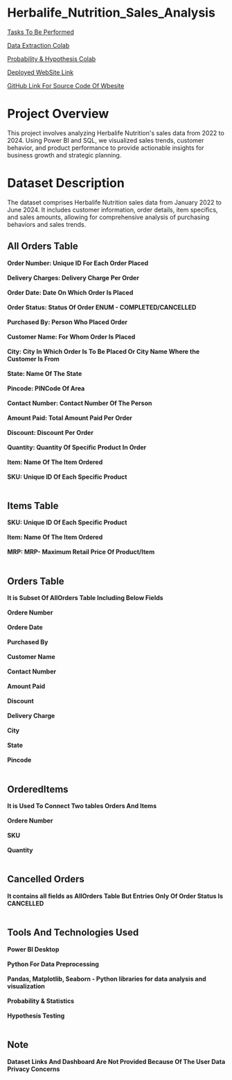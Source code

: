 # Herbalife_Nutrition_Sales_Analysis

[Tasks To Be Performed](https://docs.google.com/document/d/1xh5X5Z8yxwSyyc_Grlkd3WahunNkt-pnIXVLMYffJ8s/edit?usp=sharing)

[Data Extraction Colab](https://colab.research.google.com/drive/1xt5xVv8L8I4Ve6RQR1UuSVB-lDDu4gZ4?usp=sharing)

[Probability & Hypothesis Colab](https://colab.research.google.com/drive/1aBQe1S9dalP8WqNyLVgjUXFujcrlq5-F?usp=sharing)

[Deployed WebSite Link](https://herabalife-nutrtion-sales-analysis-hardik-songaras-projects.vercel.app/)

[GitHub Link For Source Code Of Wbesite](https://github.com/Hardik74658/herabalife-nutrtion-sales-analysis)


# Project Overview
This project involves analyzing Herbalife Nutrition's sales data from 2022 to 2024. Using Power BI and SQL, we visualized sales trends, customer behavior, and product performance to provide actionable insights for business growth and strategic planning.


# Dataset Description
The dataset comprises Herbalife Nutrition sales data from January 2022 to June 2024. It includes customer information, order details, item specifics, and sales amounts, allowing for comprehensive analysis of purchasing behaviors and sales trends.

## All Orders Table

**Order Number: Unique ID For Each Order Placed**<br><br>
**Delivery Charges: Delivery Charge Per Order**<br><br>
**Order Date: Date On Which Order Is Placed**<br><br>
**Order Status: Status Of Order ENUM - COMPLETED/CANCELLED**<br><br>
**Purchased By: Person Who Placed Order**<br><br>
**Customer Name: For Whom Order Is Placed**<br><br>
**City: City In Which Order Is To Be Placed Or City Name Where the Customer Is From**<br><br>
**State: Name Of The State**<br><br>
**Pincode: PINCode Of Area**<br><br>
**Contact Number: Contact Number Of The Person**<br><br>
**Amount Paid: Total Amount Paid Per Order**<br><br>
**Discount: Discount Per Order**<br><br>
**Quantity: Quantity Of Specific Product In Order**<br><br>
**Item: Name Of The Item Ordered**<br><br>
**SKU: Unique ID Of Each Specific Product**<br><br>

## Items Table
**SKU: Unique ID Of Each Specific Product**<br><br>
**Item: Name Of The Item Ordered**<br><br>
**MRP: MRP- Maximum Retail Price Of Product/Item**<br><br>

## Orders Table
**It is Subset Of AllOrders Table Including Below Fields**<br><br>
**Ordere Number**<br><br>
**Ordere Date**<br><br>
**Purchased By**<br><br>
**Customer Name**<br><br>
**Contact Number**<br><br>
**Amount Paid**<br><br>
**Discount**<br><br>
**Delivery Charge**<br><br>
**City**<br><br>
**State**<br><br>
**Pincode**<br><br>

## OrderedItems
**It is Used To Connect Two tables Orders And Items**<br><br>
**Ordere Number**<br><br>
**SKU**<br><br>
**Quantity**<br><br>

## Cancelled Orders
**It contains all fields as AllOrders Table But Entries Only Of Order Status Is CANCELLED**<br><br>


## Tools And Technologies Used
**Power BI Desktop**<br><br>
**Python For Data Preprocessing**<br><br>
**Pandas, Matplotlib, Seaborn - Python libraries for data analysis and visualization**<br><br>
**Probability & Statistics**<br><br>
**Hypothesis Testing**<br><br>

## Note
**Dataset Links And Dashboard Are Not Provided Because Of The User Data Privacy Concerns**
